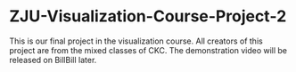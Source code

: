 # ZJU-Visualization-Course-Project-2
 This is our final project in the visualization course. All creators of this project are from the mixed classes of CKC. The demonstration video will be released on BillBill later.
